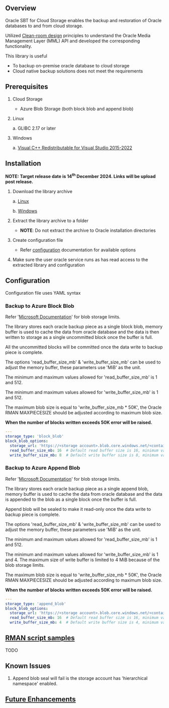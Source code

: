 
## Overview

Oracle SBT for Cloud Storage enables the backup and restoration of Oracle databases to and from cloud storage.

Utilized [Clean-room design](https://en.wikipedia.org/wiki/Clean-room_design) principles to understand the Oracle Media Management Layer (MML) API and developed the corresponding functionality.

This library is useful

- To backup on-premise oracle database to cloud storage
- Cloud native backup solutions does not meet the requirements


## Prerequisites

1. Cloud Storage

    - Azure Blob Storage (both block blob and append blob)

2. Linux

   a. GLIBC 2.17 or later

3. Windows

   a. [Visual C++ Redistributable for Visual Studio 2015-2022](https://learn.microsoft.com/en-us/cpp/windows/latest-supported-vc-redist?view=msvc-170#latest-microsoft-visual-c-redistributable-version)


## Installation

**NOTE: Target release date is 14<sup>th</sup> December 2024. Links will be upload post release.**

1. Download the library archive

   a. [Linux]()
   
   b. [Windows]()

2. Extract the library archive to a folder

    - **NOTE**: Do not extract the archive to Oracle installation directories

3. Create configuration file

    - Refer [configuration](#configuration) documentation for available options

4. Make sure the user oracle service runs as has read access to the extracted library and configuration


## Configuration

Configuration file uses YAML syntax

### Backup to Azure Block Blob

Refer '[Microsoft Documentation](https://learn.microsoft.com/en-us/azure/storage/blobs/scalability-targets#scale-targets-for-blob-storage)' for blob storage limits.

The library stores each oracle backup piece as a single block blob, memory buffer is used to cache the data from oracle database and the data is then written to storage as a single uncommitted block once the buffer is full. 

All the uncommitted blocks will be committed once the data write to backup piece is complete.

The options 'read_buffer_size_mb' & 'write_buffer_size_mb' can be used to adjust the memory buffer, these parameters use 'MiB' as the unit.

The minimum and maximum values allowed for 'read_buffer_size_mb' is 1 and 512.

The minimum and maximum values allowed for 'write_buffer_size_mb' is 1 and 512.

The maximum blob size is equal to 'write_buffer_size_mb * 50K', the Oracle RMAN MAXPIECESIZE should be adjusted according to maximum blob size.

**When the number of blocks written exceeds 50K error will be raised.**

```yaml
---
storage_type: 'block_blob'
block_blob_options:
  storage_url: 'https://<storage account>.blob.core.windows.net/<container name>/<key prefix : optional>/?<sas token>'
  read_buffer_size_mb: 16  # Default read buffer size is 16, minimum value is 1 maximum value is 512.
  write_buffer_size_mb: 8  # Default write buffer size is 8, minimum value is 1 maximum value is 512. Write buffer size dictates the max size of the blob "<write buffer size> * 50000"
```


### Backup to Azure Append Blob

Refer '[Microsoft Documentation](https://learn.microsoft.com/en-us/azure/storage/blobs/scalability-targets#scale-targets-for-blob-storage)' for blob storage limits.

The library stores each oracle backup piece as a single append blob, memory buffer is used to cache the data from oracle database and the data is appended to the blob as a single block once the buffer is full.

Append blob will be sealed to make it read-only once the data write to backup piece is complete.

The options 'read_buffer_size_mb' & 'write_buffer_size_mb' can be used to adjust the memory buffer, these parameters use 'MiB' as the unit.

The minimum and maximum values allowed for 'read_buffer_size_mb' is 1 and 512.

The minimum and maximum values allowed for 'write_buffer_size_mb' is 1 and 4. The maximum size of write buffer is limited to 4 MiB because of the blob storage limits.

The maximum blob size is equal to 'write_buffer_size_mb * 50K', the Oracle RMAN MAXPIECESIZE should be adjusted according to maximum blob size.

**When the number of blocks written exceeds 50K error will be raised.**

```yaml
---
storage_type: 'append_blob'
block_blob_options:
  storage_url: 'https://<storage account>.blob.core.windows.net/<container name>/<key prefix : optional>/?<sas token>'
  read_buffer_size_mb: 16  # Default read buffer size is 16, minimum value is 1 maximum value is 512
  write_buffer_size_mb: 4  # Default write buffer size is 4, minimum value is 1 maximum value is 4. Maximum blob size when using append blob is 195 GiB
```


## [RMAN script samples](./RMAN_SAMPLES.md)

TODO


## Known Issues

1. Append blob seal will fail is the storage account has 'hierarchical namespace' enabled.


## [Future Enhancements](https://github.com/Gold-Bull/oracle-sbt/issues?q=is%3Aissue+is%3Aopen+label%3Aenhancement+label%3Aenhancement-accepted)
